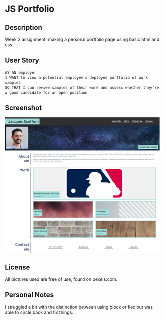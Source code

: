 # JS Portfolio

## Description
Week 2 assignment, making a personal portfolio page using basic html and css.

## User Story
```
AS AN employer
I WANT to view a potential employee's deployed portfolio of work samples
SO THAT I can review samples of their work and assess whether they're a good candidate for an open position
```

## Screenshot
![Screenshot](./assets/images/Screenshot.png)
## License
All pictures used are free of use, found on pexels.com. 

## Personal Notes
I struggled a bit with the distinction between using block or flex but was able to circle back and fix things.


